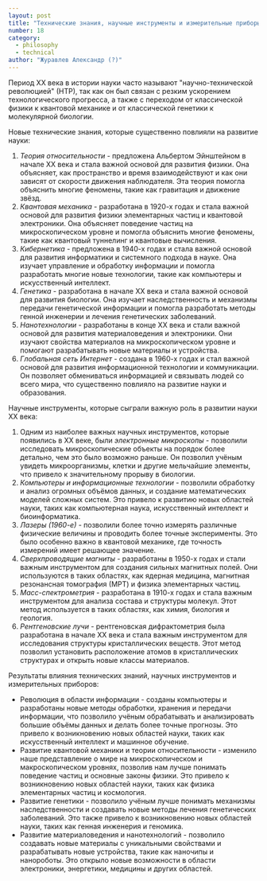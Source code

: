 ```yaml
---
layout: post
title: "Технические знания, научные инструменты и измерительные приборы и их роль в становлении и развитии науки в ХХ в."
number: 18
category:
  - philosophy
  - technical
author: "Журавлев Александр (?)"
---
```


Период XX века в истории науки часто называют "научно-технической
революцией" (НТР), так как он был связан с резким ускорением
технологического прогресса, а также с переходом от классической физики к
квантовой механике и от классической генетики к молекулярной биологии.

Новые технические знания, которые существенно повлияли на развитие науки:
1. *Теория относительности* - предложена Альбертом Эйнштейном в начале ХХ века и стала важной основой для развития физики. Она объясняет, как пространство и время взаимодействуют и как они зависят от скорости движения наблюдателя. Эта теория помогла объяснить многие феномены, такие как гравитация и движение звёзд.
2. *Квантовая механика* - разработана в 1920-х годах и стала важной основой для развития физики элементарных частиц и квантовой электроники. Она объясняет поведение частиц на микроскопическом уровне и помогла объяснить многие феномены, такие как квантовый туннелинг и квантовые вычисления.
3. *Кибернетика* - предложена в 1940-х годах и стала важной основой для развития информатики и системного подхода в науке. Она изучает управление и обработку информации и помогла разработать многие новые технологии, такие как компьютеры и искусственный интеллект.
4. *Генетика* - разработана в начале ХХ века и стала важной основой для развития биологии. Она изучает наследственность и механизмы передачи генетической информации и помогла разработать методы генной инженерии и лечения генетических заболеваний.
5. *Нанотехнологии* - разработаны в конце ХХ века и стали важной основой для развития материаловедения и электроники. Они изучают свойства материалов на микроскопическом уровне и помогают разрабатывать новые материалы и устройства.
6. *Глобальная сеть Интернет* - создана в 1960-х годах и стал важной основой для развития информационной технологии и коммуникации. Он позволяет обмениваться информацией и связывать людей со всего мира, что существенно повлияло на развитие науки и образования.

Научные инструменты, которые сыграли важную роль в развитии науки XX века:
1. Одним из наиболее важных научных инструментов, которые появились в ХХ веке, были *электронные микроскопы* - позволили исследовать микроскопические объекты на порядок более детально, чем это было возможно раньше. Он позволил учёным увидеть микроорганизмы, клетки и другие мельчайшие элементы, что привело к значительному прорыву в биологии.
2. *Компьютеры и информационные технологии* - позволили обработку и анализ огромных объёмов данных, и создание математических моделей сложных систем. Это привело к развитию новых областей науки, таких как компьютерная наука, искусственный интеллект и биоинформатика.
3. *Лазеры (1960-е)* - позволили более точно измерять различные физические величины и проводить более точные эксперименты. Это было особенно важно в квантовой механике, где точность измерений имеет решающее значение.
4. *Сверхпроводящие магниты* - разработаны в 1950-х годах и стали важным инструментом для создания сильных магнитных полей. Они используются в таких областях, как ядерная медицина, магнитная резонансная томография (МРТ) и физика элементарных частиц.
5. *Масс-спектрометрия* - разработана в 1910-х годах и стала важным инструментом для анализа состава и структуры молекул. Этот метод используется в таких областях, как химия, биология и геология.
6. *Рентгеновские лучи* - рентгеновская дифрактометрия была разработана в начале XX века и стала важным инструментом для исследования структуры кристаллических веществ. Этот метод позволил установить расположение атомов в кристаллических структурах и открыть новые классы материалов.

Результаты влияния технических знаний, научных инструментов и измерительных приборов:
* Революция в области информации - созданы компьютеры и разработаны новые методы обработки, хранения и передачи информации, что позволило учёным обрабатывать и анализировать большие объёмы данных и делать более точные прогнозы. Это привело к возникновению новых областей науки, таких как искусственный интеллект и машинное обучение.
* Развитие квантовой механики и теории относительности - изменило наше представление о мире на микроскопическом и макроскопическом уровнях, позволив нам лучше понимать поведение частиц и основные законы физики. Это привело к возникновению новых областей науки, таких как физика элементарных частиц и космология.
* Развитие генетики - позволило учёным лучше понимать механизмы наследственности и создавать новые методы лечения генетических заболеваний. Это также привело к возникновению новых областей науки, таких как генная инженерия и геномика.
* Развитие материаловедения и нанотехнологий - позволило создавать новые материалы с уникальными свойствами и разрабатывать новые устройства, такие как наночипы и нанороботы. Это открыло новые возможности в области электроники, энергетики, медицины и других областей.


